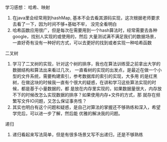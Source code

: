 学习感想：
哈希、映射
1. 在java里会经常用到hashMap, 基本不会去看其源码实现，这次根据老师要求去看了一下，因为时间不够+基础不牢，
没完全看明白
2. 哈希函数应用很广，但是每次在需要用到一个hash算法时，经常需要去各种google，找别人实现的或使用的，然后
大量测试满不满足我们的数据场景，一直好奇有没有一种好的方式，可以去更好的找到或者实现一种哈希函数

二叉树
1. 学习了二叉树的实现，针对这个树的排序，我也在算法训练营之前拿出大学的数据结构和算法出来看过几次，
一直看树的实现的出发点，是最近在做一个小型的文件系统，需要构建索引，参考数据库的索引的实现，大多用
的是红黑树，在做这块的时候我一直有个很大的疑惑，在讲和学习这些算法实现的时候，都是基于小量数据的，都
是放在内存里实现的，如果数据量很大，内存放不下的时候改怎么实现数据的排序？如果使用内存+文件的方式，那
就存在频繁写文件IO问题，又怎么保证事务性？
2. 其实也明白有这个问题和疑惑，是自己对算法的掌握还不够熟练和深入，希望学完后，可以进一步了解，然后能
优雅的解决我的问题。

递归
1. 递归看起来写法简单，但是有很多场景又写不出递归，还是不够熟练